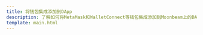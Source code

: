 ```yaml
---
title: 将钱包集成添加到DApp
description: 了解如何将MetaMask和WalletConnect等钱包集成添加到Moonbeam上的DApp，以便用户可以自动连接到他们的钱包。
template: main.html
---
```


<div class='subsection-wrapper'></div>